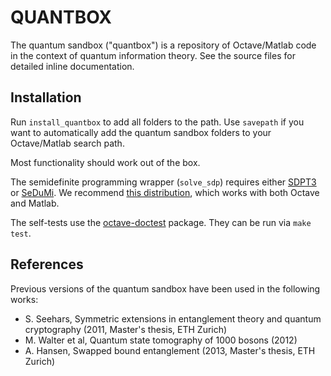 QUANTBOX
========

The quantum sandbox ("quantbox") is a repository of Octave/Matlab code in the context of quantum information theory. See the source files for detailed inline documentation.


Installation
------------

Run `install_quantbox` to add all folders to the path. Use `savepath` if you want to automatically add the quantum sandbox folders to your Octave/Matlab search path.

Most functionality should work out of the box.

The semidefinite programming wrapper (`solve_sdp`) requires either [SDPT3](http://www.math.nus.edu.sg/~mattohkc/sdpt3.html) or [SeDuMi](http://sedumi.ie.lehigh.edu/). We recommend [this distribution](https://github.com/sqlp), which works with both Octave and Matlab.

The self-tests use the [octave-doctest](https://github.com/catch22/octave-doctest) package. They can be run via `make test`.


References
----------

Previous versions of the quantum sandbox have been used in the following works:

- S. Seehars, Symmetric extensions in entanglement theory and quantum cryptography (2011, Master's thesis, ETH Zurich)
- M. Walter et al, Quantum state tomography of 1000 bosons (2012)
- A. Hansen, Swapped bound entanglement (2013, Master's thesis, ETH Zurich)
